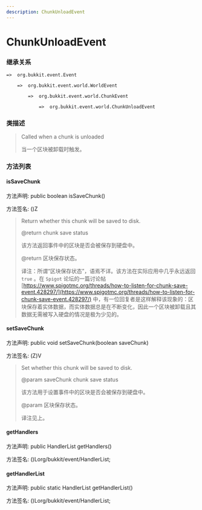 ```yaml
---
description: ChunkUnloadEvent
---
```


# ChunkUnloadEvent

### 继承关系

    =>  org.bukkit.event.Event

        =>  org.bukkit.event.world.WorldEvent

            =>  org.bukkit.event.world.ChunkEvent

                =>  org.bukkit.event.world.ChunkUnloadEvent

### 类描述

> Called when a chunk is unloaded
> 
> 当一个区块被卸载时触发。

### 方法列表

#### isSaveChunk

方法声明: public boolean isSaveChunk()

方法签名: ()Z

> Return whether this chunk will be saved to disk.
>
> @return chunk save status
>
> 该方法返回事件中的区块是否会被保存到硬盘中。
> 
> @return 区块保存状态。
>
> 译注：所谓“区块保存状态”，语焉不详。该方法在实际应用中几乎永远返回 `true` 。在 `Spigot` 论坛的一篇讨论帖 [https://www.spigotmc.org/threads/how-to-listen-for-chunk-save-event.428297/](https://www.spigotmc.org/threads/how-to-listen-for-chunk-save-event.428297/) 中，有一位回复者是这样解释该现象的：区块保存着实体数据，而实体数据总是在不断变化，因此一个区块被卸载且其数据无需被写入硬盘的情况是极为少见的。

#### setSaveChunk

方法声明: public void setSaveChunk(boolean saveChunk)

方法签名: (Z)V

> Set whether this chunk will be saved to disk.
>
> @param saveChunk chunk save status
>
> 该方法用于设置事件中的区块是否会被保存到硬盘中。
> 
> @param 区块保存状态。
>
> 译注见上。

#### getHandlers

方法声明: public HandlerList getHandlers()

方法签名: ()Lorg/bukkit/event/HandlerList;

#### getHandlerList

方法声明: public static HandlerList getHandlerList()

方法签名: ()Lorg/bukkit/event/HandlerList;